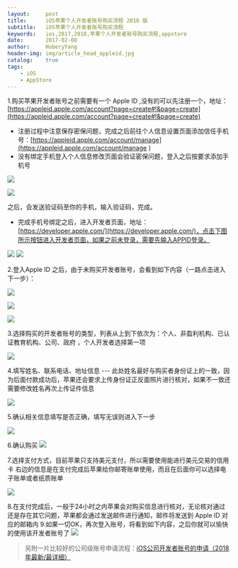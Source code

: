 ```yaml
--- 
layout:     post                      
title:      iOS苹果个人开发者账号购买流程 2018 版
subtitle:   iOS苹果个人开发者账号购买流程
keywords:   ios,2017,2018,苹果个人开发者账号购买流程,appstore
date:       2017-02-08               
author:     HuberyYang                
header-img: img/article_head_appleid.jpg
catalog:    true                     
tags:                             
    - iOS
    - AppStore
---
```


1.购买苹果开发者账号之前需要有一个 Apple ID ,没有的可以先注册一个，地址：[https://appleid.apple.com/account?page=create#!&page=create](https://appleid.apple.com/account?page=create#!&page=create) 

- 注册过程中注意保存密保问题，完成之后前往个人信息设置页面添加信任手机号：[https://appleid.apple.com/account/manage](https://appleid.apple.com/account/manage ) 
- 没有绑定手机登入个人信息修改页面会验证密保问题，登入之后按要求添加手机号

![](https://ws4.sinaimg.cn/large/006tNc79ly1fq7dtbjr03j31kw162gsj.jpg)

![](https://ws2.sinaimg.cn/large/006tNc79ly1fq7e001itzj318q0umjwx.jpg)

之后，会发送验证码至你的手机，输入验证码，完成。

- 完成手机号绑定之后，进入开发者页面，地址：[https://developer.apple.com/](https://developer.apple.com/)，点击下图所示按钮进入开发者页面，如果之前未登录，需要先输入APPID登录。

![](http://upload-images.jianshu.io/upload_images/2475558-b23eb5583991f2a1?imageMogr2/auto-orient/strip%7CimageView2/2/w/1240)
![](http://upload-images.jianshu.io/upload_images/2475558-84106671dab96556?imageMogr2/auto-orient/strip%7CimageView2/2/w/1240)

2.登入Apple ID 之后，由于未购买开发者账号，会看到如下内容（一路点击进入下一步）：

![](http://upload-images.jianshu.io/upload_images/2475558-d4da6fa3157f7f48?imageMogr2/auto-orient/strip%7CimageView2/2/w/1240)

![](http://upload-images.jianshu.io/upload_images/2475558-88d21d21e6d94ffa?imageMogr2/auto-orient/strip%7CimageView2/2/w/1240)

![](http://upload-images.jianshu.io/upload_images/2475558-8c3914a526f17fa1?imageMogr2/auto-orient/strip%7CimageView2/2/w/1240)

3.选择购买的开发者账号的类型，列表从上到下依次为：个人、非盈利机构、已认证教育机构、公司、政府  ，个人开发者选择第一项

![](https://ws3.sinaimg.cn/large/006tNc79ly1fq7e2c6rovj31kw13mtg4.jpg)

4.填写姓名、联系电话、地址信息 --- 此处姓名最好与购买者身份证上的一致，因为后面付款成功后，苹果还会要求上传身份证正反面照片进行核对，如果不一致还需要修改姓名再次上传证件信息

![](http://upload-images.jianshu.io/upload_images/2475558-7f4669e58f1df965?imageMogr2/auto-orient/strip%7CimageView2/2/w/1240)

5.确认相关信息填写是否正确，填写无误则进入下一步

![](http://upload-images.jianshu.io/upload_images/2475558-7d929bacf8a832e1?imageMogr2/auto-orient/strip%7CimageView2/2/w/1240)

6.确认购买
![](http://upload-images.jianshu.io/upload_images/2475558-e311ee2323ec72f8?imageMogr2/auto-orient/strip%7CimageView2/2/w/1240)

7.选择支付方式，目前苹果只支持美元支付，所以需要使用能进行美元交易的信用卡
右边的信息是在支付完成后苹果给你邮寄账单使用，而且在后面你可以选择电子账单或者纸质账单

![](http://upload-images.jianshu.io/upload_images/2475558-7ed02cd43aa837fe?imageMogr2/auto-orient/strip%7CimageView2/2/w/1240)

8.在支付完成后，一般于24小时之内苹果会对购买信息进行核对，无论核对通过还是存在其它问题，苹果都会通过发送邮件进行通知，邮件将发送到 Apple ID 对应的邮箱内
9.如果一切OK，再次登入账号，将看到如下内容，之后你就可以愉快的使用该开发者账号了
![](http://upload-images.jianshu.io/upload_images/2475558-b00887d512a128ad?imageMogr2/auto-orient/strip%7CimageView2/2/w/1240)

> 另附一片比较好的公司级账号申请流程：[iOS公司开发者账号的申请（2018年最新/最详细）](https://www.jianshu.com/p/9717b4924e79?from=singlemessage)


